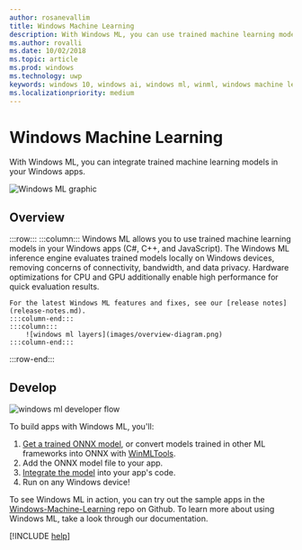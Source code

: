 ```yaml
---
author: rosanevallim
title: Windows Machine Learning
description: With Windows ML, you can use trained machine learning models in your Windows applications.
ms.author: rovalli
ms.date: 10/02/2018
ms.topic: article
ms.prod: windows
ms.technology: uwp
keywords: windows 10, windows ai, windows ml, winml, windows machine learning
ms.localizationpriority: medium
---
```


# Windows Machine Learning

With Windows ML, you can integrate trained machine learning models in your Windows apps.

![Windows ML graphic](images/winml-graphic.png)

## Overview

:::row:::
    :::column:::
    Windows ML allows you to use trained machine learning models in your Windows apps (C#, C++, and JavaScript). The Windows ML inference engine evaluates trained models locally on Windows devices, removing concerns of connectivity, bandwidth, and data privacy. Hardware optimizations for CPU and GPU additionally enable high performance for quick evaluation results.

    For the latest Windows ML features and fixes, see our [release notes](release-notes.md).
    :::column-end:::
    :::column:::
        ![windows ml layers](images/overview-diagram.png)
    :::column-end:::
:::row-end:::

## Develop

![windows ml developer flow](images/winml-flow.png)

To build apps with Windows ML, you'll:

1. [Get a trained ONNX model](get-onnx-model.md), or convert models trained in other ML frameworks into ONNX with [WinMLTools](convert-model-winmltools.md).
1. Add the ONNX model file to your app.
1. [Integrate the model](integrate-model.md) into your app's code.
1. Run on any Windows device!

To see Windows ML in action, you can try out the sample apps in the [Windows-Machine-Learning](https://github.com/Microsoft/Windows-Machine-Learning/tree/master) repo on Github. To learn more about using Windows ML, take a look through our documentation.

[!INCLUDE [help](includes/get-help.md)]
